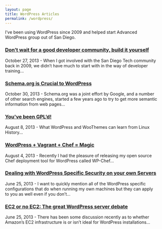 ```yaml
---
layout: page
title: WordPress Articles
permalink: /wordpress/
---
```


I’ve been using WordPress since 2009 and helped start Advanced WordPress group out of San Diego.

### [Don’t wait for a good developer community, build it yourself](https://managewp.com/dont-wait-for-a-good-developer-community-build-it-yourself)

October 27, 2013 - When I got involved with the San Diego Tech community back in 2009, we didn’t have much to start with in the way of developer training...

### [Schema.org is Crucial to WordPress](http://torquemag.io/2013/10/why-schema-org-is-crucial-to-wordpress/)

October 30, 2013 - Schema.org was a joint effort by Google, and a number of other search engines, started a few years ago to try to get more semantic information from web pages...

### [You've been GPL’d!](http://torquemag.io/2013/08/youve-been-gpld/)

August 8, 2013 - What WordPress and WooThemes can learn from Linux History...

### [WordPress + Vagrant + Chef = Magic](http://wpforce.com/hello-wordpress-meet-chef/)

August 4, 2013 - Recently I had the pleasure of releasing my open source Chef deployment tool for WordPress called WP-Chef...

### [Dealing with WordPress Specific Security on your own Servers](http://wordimpress.com/dealing-with-wordpress-specific-security-on-your-own-servers/)

June 25, 2013 - I want to quickly mention all of the WordPress specific configurations that do when running my own machines but they can apply to you as well even if you don’t...

### [EC2 or no EC2: The great WordPress server debate](http://wpforce.com/ec2-or-no-ec2-the-great-wordpress-server-debate/)

June 25, 2013 - There has been some discussion recently as to whether Amazon’s EC2 infrastructure is or isn’t ideal for WordPress installations...

